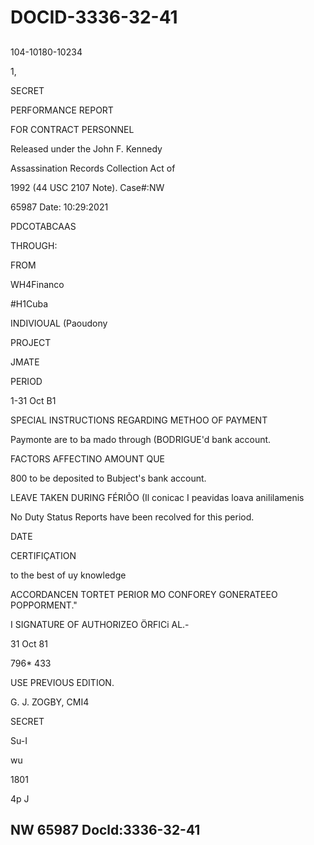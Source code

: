 # DOCID-3336-32-41

##
104-10180-10234

1,

SECRET

PERFORMANCE REPORT

FOR CONTRACT PERSONNEL

Released under the John F. Kennedy

Assassination Records Collection Act of

1992 (44 USC 2107 Note). Case#:NW

65987 Date: 10:29:2021

PDCOTABCAAS

THROUGH:

FROM

WH4Financo

#H1Cuba

INDIVIOUAL (Paoudony

PROJECT

JMATE

PERIOD

1-31 Oct B1

SPECIAL INSTRUCTIONS REGARDING METHOO OF PAYMENT

Paymonte are to ba mado through (BODRIGUE'd bank account.

FACTORS AFFECTINO AMOUNT QUE

800 to be deposited to Bubject's bank account.

LEAVE TAKEN DURING FÉRIÕO (Il conicac I peavidas loava anililamenis

No Duty Status Reports have been recolved for this period.

DATE

CERTIFIÇATION

to the best of uy knowledge

ACCORDANCEN TORTET PERIOR MO CONFOREY GONERATEEO POPPORMENT."

I SIGNATURE OF AUTHORIZEO ÖRFICi AL.-

31 Oct 81

796* 433

USE PREVIOUS EDITION.

G. J. ZOGBY, CMI4

SECRET

Su-I

wu

1801

4p J

NW 65987 Docld:3336-32-41
---

